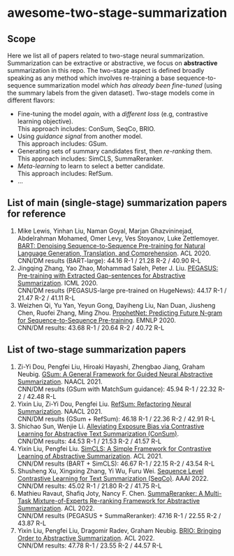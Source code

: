 # awesome-two-stage-summarization

## Scope
Here we list all of papers related to two-stage neural summarization. Summarization can be extractive or abstractive, we focus on **abstractive** summarization in this repo. The two-stage aspect is defined broadly speaking as any method which involves re-training a base sequence-to-sequence summarization model *which has already been fine-tuned* (using the summary labels from the given dataset). Two-stage models come in different flavors:
* Fine-tuning the model *again*, with a *different loss* (e.g, contrastive learning objective).  
This approach includes: ConSum, SeqCo, BRIO. 
* Using *guidance signal* from another model.  
This approach includes: GSum. 
* Generating sets of summary candidates first, then *re-ranking* them.  
This approach includes: SimCLS, SummaReranker.
* *Meta-learning* to learn to select a better candidate.  
This approach includes: RefSum. 
* ...

## List of main (single-stage) summarization papers for reference
1. Mike Lewis, Yinhan Liu, Naman Goyal, Marjan Ghazvininejad, Abdelrahman Mohamed, Omer Levy, Ves Stoyanov, Luke Zettlemoyer. [BART: Denoising Sequence-to-Sequence Pre-training for Natural Language Generation, Translation, and Comprehension](https://arxiv.org/pdf/1910.13461.pdf). ACL 2020.  
CNN/DM results (BART-large): 44.16 R-1 / 21.28 R-2 / 40.90 R-L
2. Jingqing Zhang, Yao Zhao, Mohammad Saleh, Peter J. Liu. [PEGASUS: Pre-training with Extracted Gap-sentences for Abstractive Summarization](https://arxiv.org/pdf/1912.08777.pdf). ICML 2020.  
CNN/DM results (PEGASUS-large pre-trained on HugeNews): 44.17 R-1 / 21.47 R-2 / 41.11 R-L
3. Weizhen Qi, Yu Yan, Yeyun Gong, Dayiheng Liu, Nan Duan, Jiusheng Chen, Ruofei Zhang, Ming Zhou. [ProphetNet: Predicting Future N-gram for Sequence-to-Sequence Pre-training](https://arxiv.org/pdf/2001.04063.pdf). EMNLP 2020.  
CNN/DM results: 43.68 R-1 / 20.64 R-2 / 40.72 R-L

## List of two-stage summarization papers
1. Zi-Yi Dou, Pengfei Liu, Hiroaki Hayashi, Zhengbao Jiang, Graham Neubig. [GSum: A General Framework for Guided Neural Abstractive Summarization](https://arxiv.org/pdf/2010.08014.pdf). NAACL 2021.  
CNN/DM results (GSum with MatchSum guidance): 45.94 R-1 / 22.32 R-2 / 42.48 R-L
2. Yixin Liu, Zi-Yi Dou, Pengfei Liu. [RefSum: Refactoring Neural Summarization](https://arxiv.org/pdf/2104.07210.pdf). NAACL 2021.  
CNN/DM results (GSum + RefSum): 46.18 R-1 / 22.36 R-2 / 42.91 R-L
3. Shichao Sun, Wenjie Li. [Alleviating Exposure Bias via Contrastive Learning for Abstractive Text Summarization (ConSum)](https://arxiv.org/pdf/2108.11846.pdf).  
CNN/DM results: 44.53 R-1 / 21.53 R-2 / 41.57 R-L 
4. Yixin Liu, Pengfei Liu. [SimCLS: A Simple Framework for Contrastive Learning of Abstractive Summarization](https://arxiv.org/pdf/2106.01890.pdf). ACL 2021.  
CNN/DM results (BART + SimCLS): 46.67 R-1 / 22.15 R-2 / 43.54 R-L
5. Shusheng Xu, Xingxing Zhang, Yi Wu, Furu Wei. [Sequence Level Contrastive Learning for Text Summarization (SeqCo)](https://arxiv.org/pdf/2109.03481.pdf). AAAI 2022.  
CNN/DM results: 45.02 R-1 / 21.80 R-2 / 41.75 R-L
6. Mathieu Ravaut, Shafiq Joty, Nancy F. Chen. [SummaReranker: A Multi-Task Mixture-of-Experts Re-ranking Framework for Abstractive Summarization](https://arxiv.org/pdf/2203.06569.pdf). ACL 2022.  
CNN/DM results (PEGASUS + SummaReranker): 47.16 R-1 / 22.55 R-2 / 43.87 R-L
7. Yixin Liu, Pengfei Liu, Dragomir Radev, Graham Neubig. [BRIO: Bringing Order to Abstractive Summarization](https://arxiv.org/pdf/2203.16804.pdf). ACL 2022.  
CNN/DM results: 47.78 R-1 / 23.55 R-2 / 44.57 R-L
